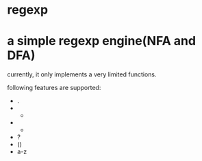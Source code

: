 regexp
======

# a simple regexp engine(NFA and DFA)

currently, it only implements a very limited functions.

following features are supported:

* .
* +
* *
* ?
* ()
* a-z
